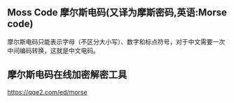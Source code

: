 ## Moss Code 摩尔斯电码(又译为摩斯密码,英语:Morse code)
摩尔斯电码只能表示字母（不区分大小写）、数字和标点符号，对于中文需要一次中间编码转换，这就是中文电码。

## 摩尔斯电码在线加密解密工具
https://qqe2.com/ed/morse

